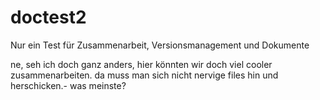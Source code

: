 # doctest2
Nur ein Test für Zusammenarbeit, Versionsmanagement und Dokumente

ne, seh ich doch ganz anders, hier könnten wir doch viel cooler zusammenarbeiten. da muss man sich nicht nervige files hin und herschicken.- was meinste?
